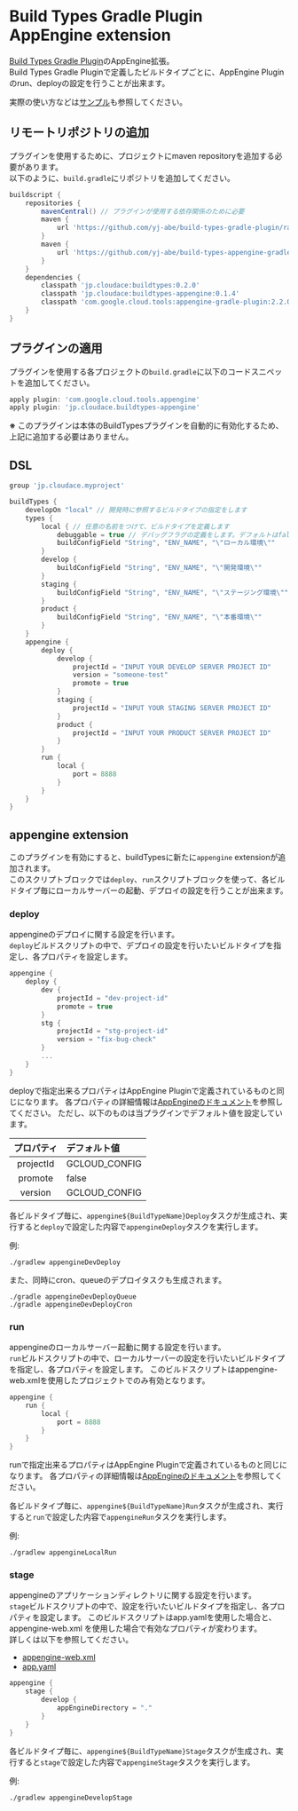 # Build Types Gradle Plugin AppEngine extension

[Build Types Gradle Plugin](https://github.com/yj-abe/build-types-gradle-plugin)のAppEngine拡張。  
Build Types Gradle Pluginで定義したビルドタイプごとに、AppEngine Pluginのrun、deployの設定を行うことが出来ます。

実際の使い方などは[サンプル](https://github.com/yj-abe/build-types-sample/tree/master/gae)も参照してください。

## リモートリポジトリの追加

プラグインを使用するために、プロジェクトにmaven repositoryを追加する必要があります。  
以下のように、`build.gradle`にリポジトリを追加してください。

```groovy
buildscript {
    repositories {
        mavenCentral() // プラグインが使用する依存関係のために必要
        maven {
            url 'https://github.com/yj-abe/build-types-gradle-plugin/raw/gh-pages/repository'
        }
        maven {
            url 'https://github.com/yj-abe/build-types-appengine-gradle-plugin/raw/maven/repository'
        }
    }
    dependencies {
        classpath 'jp.cloudace:buildtypes:0.2.0'
        classpath 'jp.cloudace:buildtypes-appengine:0.1.4'
        classpath 'com.google.cloud.tools:appengine-gradle-plugin:2.2.0'
    }
}
```

## プラグインの適用

プラグインを使用する各プロジェクトの`build.gradle`に以下のコードスニペットを追加してください。

```groovy
apply plugin: 'com.google.cloud.tools.appengine'
apply plugin: 'jp.cloudace.buildtypes-appengine'
```

**※** このプラグインは本体のBuildTypesプラグインを自動的に有効化するため、上記に追加する必要はありません。

## DSL

```groovy
group 'jp.cloudace.myproject'

buildTypes {
    developOn "local" // 開発時に参照するビルドタイプの指定をします
    types {
        local { // 任意の名前をつけて、ビルドタイプを定義します
            debuggable = true // デバッグフラグの定義をします。デフォルトはfalseです。
            buildConfigField "String", "ENV_NAME", "\"ローカル環境\""
        }
        develop {
            buildConfigField "String", "ENV_NAME", "\"開発環境\""
        }
        staging {
            buildConfigField "String", "ENV_NAME", "\"ステージング環境\""
        }
        product {
            buildConfigField "String", "ENV_NAME", "\"本番環境\""
        }
    }
    appengine {
        deploy {
            develop {
                projectId = "INPUT YOUR DEVELOP SERVER PROJECT ID"
                version = "someone-test"
                promote = true
            }
            staging {
                projectId = "INPUT YOUR STAGING SERVER PROJECT ID"
            }
            product {
                projectId = "INPUT YOUR PRODUCT SERVER PROJECT ID"
            }
        }
        run {
            local {
                port = 8888
            }
        }
    }
}
```


## appengine extension

このプラグインを有効にすると、buildTypesに新たに`appengine` extensionが追加されます。  
このスクリプトブロックでは`deploy`、`run`スクリプトブロックを使って、各ビルドタイプ毎にローカルサーバーの起動、デプロイの設定を行うことが出来ます。

### deploy

appengineのデプロイに関する設定を行います。  
`deploy`ビルドスクリプトの中で、デプロイの設定を行いたいビルドタイプを指定し、各プロパティを設定します。

```groovy
appengine {
    deploy {
        dev {
            projectId = "dev-project-id"
            promote = true
        }
        stg {
            projectId = "stg-project-id"
            version = "fix-bug-check"
        }
        ...
    }
}
```


deployで指定出来るプロパティはAppEngine Pluginで定義されているものと同じになります。
各プロパティの詳細情報は[AppEngineのドキュメント](https://cloud.google.com/appengine/docs/standard/java/tools/gradle-reference#appenginedeploy)を参照してください。 
ただし、以下のものは当プラグインでデフォルト値を設定しています。

| プロパティ | デフォルト値 |
| :---: | :--- |
| projectId | GCLOUD_CONFIG |
| promote | false |
| version | GCLOUD_CONFIG |

各ビルドタイプ毎に、`appengine${BuildTypeName}Deploy`タスクが生成され、実行すると`deploy`で設定した内容で`appengineDeploy`タスクを実行します。

例:

```
./gradlew appengineDevDeploy
```

また、同時にcron、queueのデプロイタスクも生成されます。

```
./gradle appengineDevDeployQueue
./gradle appengineDevDeployCron
```

### run

appengineのローカルサーバー起動に関する設定を行います。  
`run`ビルドスクリプトの中で、ローカルサーバーの設定を行いたいビルドタイプを指定し、各プロパティを設定します。
このビルドスクリプトはappengine-web.xmlを使用したプロジェクトでのみ有効となります。

```groovy
appengine {
    run {
        local {
            port = 8888
        }
    }
}
```


runで指定出来るプロパティはAppEngine Pluginで定義されているものと同じになります。
各プロパティの詳細情報は[AppEngineのドキュメント](https://cloud.google.com/appengine/docs/standard/java/tools/gradle-reference#appenginerun)を参照してください。 

各ビルドタイプ毎に、`appengine${BuildTypeName}Run`タスクが生成され、実行すると`run`で設定した内容で`appengineRun`タスクを実行します。

例:

```
./gradlew appengineLocalRun
```

### stage

appengineのアプリケーションディレクトリに関する設定を行います。  
`stage`ビルドスクリプトの中で、設定を行いたいビルドタイプを指定し、各プロパティを設定します。
このビルドスクリプトはapp.yamlを使用した場合と、appengine-web.xml
を使用した場合で有効なプロパティが変わります。  
詳しくは以下を参照してください。
+ [appengine-web.xml](https://cloud.google.com/appengine/docs/standard/java/tools/gradle-reference?hl=ja#appenginestage)
+ [app.yaml](https://cloud.google.com/appengine/docs/standard/java11/gradle-reference?hl=ja#appenginestage)

```groovy
appengine {
    stage {
        develop {
            appEngineDirectory = "."
        }
    }
}
```

各ビルドタイプ毎に、`appengine${BuildTypeName}Stage`タスクが生成され、実行すると`stage`で設定した内容で`appengineStage`タスクを実行します。

例:

```
./gradlew appengineDevelopStage
```
